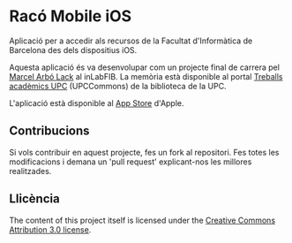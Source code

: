 Racó Mobile iOS
=========

Aplicació per a accedir als recursos de la Facultat d'Informàtica de Barcelona des dels dispositius iOS.

Aquesta aplicació és va desenvolupar com un projecte final de carrera pel [Marcel Arbó Lack] al inLabFIB. La memòria està disponible al portal [Treballs acadèmics UPC] (UPCCommons) de la biblioteca de la UPC.

L'aplicació està disponible al [App Store] d'Apple.

Contribucions
--------
Si vols contribuir en aquest projecte, fes un fork al repositori. Fes totes les modificacions i demana un 'pull request' explicant-nos les millores realitzades.

Llicència
---------
The content of this project itself is licensed under the [Creative Commons Attribution 3.0 license].

[Marcel Arbó Lack]:http://es.linkedin.com/in/marcelarbo
[Creative Commons Attribution 3.0 license]:http://creativecommons.org/licenses/by-nc-nd/2.0/deed.es_ES
[Treballs acadèmics UPC]:http://hdl.handle.net/2099.1/13957
[App Store]:http://itunes.apple.com/es/app/raco-mobile/id476875617?mt=8
